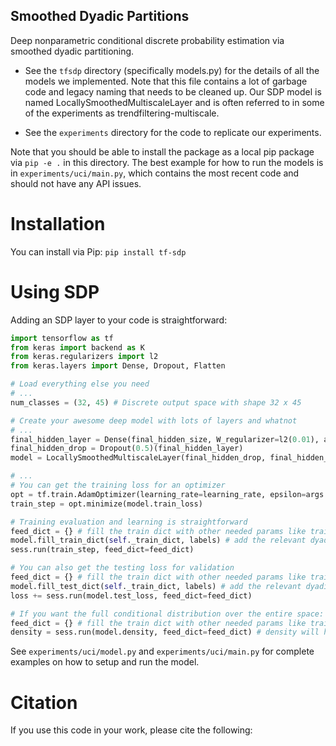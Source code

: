 Smoothed Dyadic Partitions
----------------------------------------------
Deep nonparametric conditional discrete probability estimation via smoothed dyadic partitioning.

- See the `tfsdp` directory (specifically models.py) for the details of all the models we implemented. Note that this file contains a lot of garbage code and legacy naming that needs to be cleaned up. Our SDP model is named LocallySmoothedMultiscaleLayer and is often referred to in some of the experiments as trendfiltering-multiscale. 

- See the `experiments` directory for the code to replicate our experiments.

Note that you should be able to install the package as a local pip package via `pip -e .` in this directory. The best example for how to run the models is in `experiments/uci/main.py`, which contains the most recent code and should not have any API issues.

Installation
============
You can install via Pip: `pip install tf-sdp`

Using SDP
=========
Adding an SDP layer to your code is straightforward:

```python
import tensorflow as tf
from keras import backend as K
from keras.regularizers import l2
from keras.layers import Dense, Dropout, Flatten

# Load everything else you need
# ...
num_classes = (32, 45) # Discrete output space with shape 32 x 45

# Create your awesome deep model with lots of layers and whatnot
# ...
final_hidden_layer = Dense(final_hidden_size, W_regularizer=l2(0.01), activation=K.relu)(...)
final_hidden_drop = Dropout(0.5)(final_hidden_layer)
model = LocallySmoothedMultiscaleLayer(final_hidden_drop, final_hidden_size, num_classes, one_hot=False)

# ...
# You can get the training loss for an optimizer
opt = tf.train.AdamOptimizer(learning_rate=learning_rate, epsilon=args.epsilon)
train_step = opt.minimize(model.train_loss)

# Training evaluation and learning is straightforward
feed_dict = {} # fill the train dict with other needed params like training flag and input vars
model.fill_train_dict(self._train_dict, labels) # add the relevant dyadic nodes to the dictionary
sess.run(train_step, feed_dict=feed_dict)

# You can also get the testing loss for validation
feed_dict = {} # fill the train dict with other needed params like training flag and input vars
model.fill_test_dict(self._train_dict, labels) # add the relevant dyadic nodes to the dictionary
loss += sess.run(model.test_loss, feed_dict=feed_dict)

# If you want the full conditional distribution over the entire space:
feed_dict = {} # fill the train dict with other needed params like training flag and input vars
density = sess.run(model.density, feed_dict=feed_dict) # density will have shape [batchsize,num_classes]
```

See `experiments/uci/model.py` and `experiments/uci/main.py` for complete examples on how to setup and run the model.

Citation
========
If you use this code in your work, please cite the following:
